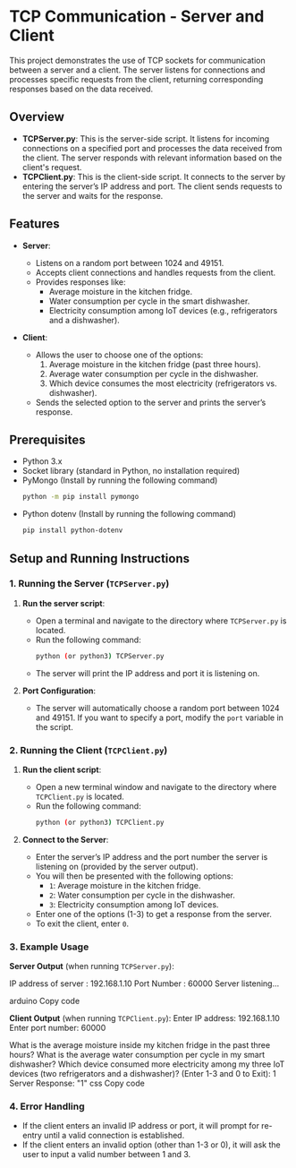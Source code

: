 # TCP Communication - Server and Client

This project demonstrates the use of TCP sockets for communication between a server and a client. The server listens for connections and processes specific requests from the client, returning corresponding responses based on the data received.

## Overview

- **TCPServer.py**: This is the server-side script. It listens for incoming connections on a specified port and processes the data received from the client. The server responds with relevant information based on the client's request.
- **TCPClient.py**: This is the client-side script. It connects to the server by entering the server’s IP address and port. The client sends requests to the server and waits for the response.

## Features

- **Server**:
    - Listens on a random port between 1024 and 49151.
    - Accepts client connections and handles requests from the client.
    - Provides responses like:
        - Average moisture in the kitchen fridge.
        - Water consumption per cycle in the smart dishwasher.
        - Electricity consumption among IoT devices (e.g., refrigerators and a dishwasher).

- **Client**:
    - Allows the user to choose one of the options:
        1. Average moisture in the kitchen fridge (past three hours).
        2. Average water consumption per cycle in the dishwasher.
        3. Which device consumes the most electricity (refrigerators vs. dishwasher).
    - Sends the selected option to the server and prints the server’s response.

## Prerequisites

- Python 3.x
- Socket library (standard in Python, no installation required)
- PyMongo (Install by running the following command)
  ```bash
  python -m pip install pymongo
  ```
- Python dotenv (Install by running the following command)
  ```bash
  pip install python-dotenv
  ```
  
## Setup and Running Instructions

### 1. Running the Server (`TCPServer.py`)

1. **Run the server script**:
    - Open a terminal and navigate to the directory where `TCPServer.py` is located.
    - Run the following command:
      ```bash
      python (or python3) TCPServer.py
      ```
    - The server will print the IP address and port it is listening on.

2. **Port Configuration**:
    - The server will automatically choose a random port between 1024 and 49151. If you want to specify a port, modify the `port` variable in the script.

### 2. Running the Client (`TCPClient.py`)

1. **Run the client script**:
    - Open a new terminal window and navigate to the directory where `TCPClient.py` is located.
    - Run the following command:
      ```bash
      python (or python3) TCPClient.py
      ```

2. **Connect to the Server**:
    - Enter the server’s IP address and the port number the server is listening on (provided by the server output).
    - You will then be presented with the following options:
        - `1`: Average moisture in the kitchen fridge.
        - `2`: Water consumption per cycle in the dishwasher.
        - `3`: Electricity consumption among IoT devices.
    - Enter one of the options (1-3) to get a response from the server.
    - To exit the client, enter `0`.

### 3. Example Usage

**Server Output** (when running `TCPServer.py`):



IP address of server : 192.168.1.10 Port Number : 60000 Server listening...

arduino
Copy code

**Client Output** (when running `TCPClient.py`):
Enter IP address: 192.168.1.10 Enter port number: 60000

What is the average moisture inside my kitchen fridge in the past three hours?
What is the average water consumption per cycle in my smart dishwasher?
Which device consumed more electricity among my three IoT devices (two refrigerators and a dishwasher)? (Enter 1-3 and 0 to Exit): 1 Server Response: "1"
css
Copy code

### 4. Error Handling

- If the client enters an invalid IP address or port, it will prompt for re-entry until a valid connection is established.
- If the client enters an invalid option (other than 1-3 or 0), it will ask the user to input a valid number between 1 and 3.



